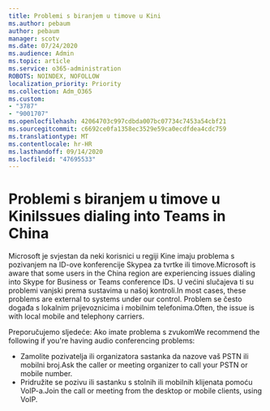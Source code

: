 ```yaml
---
title: Problemi s biranjem u timove u Kini
ms.author: pebaum
author: pebaum
manager: scotv
ms.date: 07/24/2020
ms.audience: Admin
ms.topic: article
ms.service: o365-administration
ROBOTS: NOINDEX, NOFOLLOW
localization_priority: Priority
ms.collection: Adm_O365
ms.custom:
- "3787"
- "9001707"
ms.openlocfilehash: 42064703c997cdbda007bc07734c7453a54cbf21
ms.sourcegitcommit: c6692ce0fa1358ec3529e59ca0ecdfdea4cdc759
ms.translationtype: MT
ms.contentlocale: hr-HR
ms.lasthandoff: 09/14/2020
ms.locfileid: "47695533"
---
```

# <a name="issues-dialing-into-teams-in-china"></a><span data-ttu-id="da1f6-102">Problemi s biranjem u timove u Kini</span><span class="sxs-lookup"><span data-stu-id="da1f6-102">Issues dialing into Teams in China</span></span>

<span data-ttu-id="da1f6-103">Microsoft je svjestan da neki korisnici u regiji Kine imaju problema s pozivanjem na ID-ove konferencije Skypea za tvrtke ili timove.</span><span class="sxs-lookup"><span data-stu-id="da1f6-103">Microsoft is aware that some users in the China region are experiencing issues dialing into Skype for Business or Teams conference IDs.</span></span> <span data-ttu-id="da1f6-104">U većini slučajeva ti su problemi vanjski prema sustavima u našoj kontroli.</span><span class="sxs-lookup"><span data-stu-id="da1f6-104">In most cases, these problems are external to systems under our control.</span></span> <span data-ttu-id="da1f6-105">Problem se često događa s lokalnim prijevoznicima i mobilnim telefonima.</span><span class="sxs-lookup"><span data-stu-id="da1f6-105">Often, the issue is with local mobile and telephony carriers.</span></span>

<span data-ttu-id="da1f6-106">Preporučujemo sljedeće: Ako imate problema s zvukom</span><span class="sxs-lookup"><span data-stu-id="da1f6-106">We recommend the following if you're having audio conferencing problems:</span></span>

-   <span data-ttu-id="da1f6-107">Zamolite pozivatelja ili organizatora sastanka da nazove vaš PSTN ili mobilni broj.</span><span class="sxs-lookup"><span data-stu-id="da1f6-107">Ask the caller or meeting organizer to call your PSTN or mobile number.</span></span>
-   <span data-ttu-id="da1f6-108">Pridružite se pozivu ili sastanku s stolnih ili mobilnih klijenata pomoću VoIP-a.</span><span class="sxs-lookup"><span data-stu-id="da1f6-108">Join the call or meeting from the desktop or mobile clients, using VoIP.</span></span>